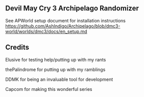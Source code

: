 ## Devil May Cry 3 Archipelago Randomizer

See APWorld setup document for installation instructions
https://github.com/AshIndigo/Archipelago/blob/dmc3-world/worlds/dmc3/docs/en_setup.md

## Credits
Elusive for testing help/putting up with my rants

thePalindrome for putting up with my ramblings 

DDMK for being an invaluable tool for development 

Capcom for making this wonderful series